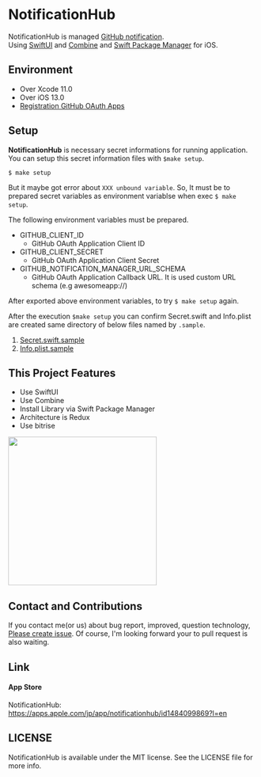 # NotificationHub
NotificationHub is managed [GitHub notification](https://github.com/notifications).  
Using [SwiftUI](https://developer.apple.com/documentation/swiftui) and [Combine](https://developer.apple.com/documentation/combine) and [Swift Package Manager](https://github.com/apple/swift-package-manager) for iOS.  

## Environment
- Over Xcode 11.0
- Over iOS 13.0
- [Registration GitHub OAuth Apps](https://github.com/settings/developers)

## Setup
**NotificationHub** is necessary secret informations for running application.
You can setup this secret information files with `$make setup`.

```
$ make setup
```

But it maybe got error about `XXX unbound variable`.
So, It must be to prepared secret variables as environment variablse when exec `$ make setup`.

The following environment variables must be prepared.

- GITHUB_CLIENT_ID 
  * GitHub OAuth Application Client ID
- GITHUB_CLIENT_SECRET
  * GitHub OAuth Application Client Secret
- GITHUB_NOTIFICATION_MANAGER_URL_SCHEMA
  * GitHub OAuth Application Callback URL. It is used custom URL schema (e.g awesomeapp://)

After exported above environment variables, to try `$ make setup` again.


After the execution `$make setup` you can confirm Secret.swift and Info.plist are created same directory of below files named by `.sample`.
1. [Secret.swift.sample](https://github.com/bannzai/NotificationHub/blob/master/NotificationHub/Frameworks/NotificationHubCore/Secret/Secret.swift.sample)
1. [Info.plist.sample](https://github.com/bannzai/NotificationHub/blob/master/NotificationHub/Info.plist.sample)

## This Project Features
- Use SwiftUI
- Use Combine
- Install Library via Swift Package Manager 
- Architecture is Redux
- Use bitrise

<img width=300px src="https://user-images.githubusercontent.com/10897361/67378947-04d4e600-f5c3-11e9-9cbd-e4f178ab94b8.jpg" />

## Contact and Contributions
If you contact me(or us) about bug report, improved, question technology, [Please create issue](https://github.com/bannzai/NotificationHub/issues/new).
Of course, I'm looking forward your to pull request is also waiting.

## Link
#### App Store
NotificationHub: https://apps.apple.com/jp/app/notificationhub/id1484099869?l=en

## LICENSE
NotificationHub is available under the MIT license. See the LICENSE file for more info.


